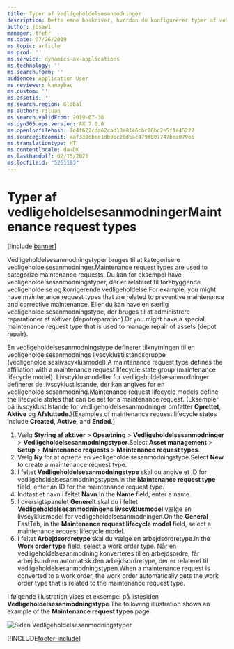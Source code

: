 ```yaml
---
title: Typer af vedligeholdelsesanmodninger
description: Dette emne beskriver, hvordan du konfigurerer typer af vedligeholdelsesanmodninger i Styring af aktiver.
author: josaw1
manager: tfehr
ms.date: 07/26/2019
ms.topic: article
ms.prod: ''
ms.service: dynamics-ax-applications
ms.technology: ''
ms.search.form: ''
audience: Application User
ms.reviewer: kamaybac
ms.custom: ''
ms.assetid: ''
ms.search.region: Global
ms.author: riluan
ms.search.validFrom: 2019-07-30
ms.dyn365.ops.version: AX 7.0.0
ms.openlocfilehash: 7e4f622cda62cad13a8146cbc26bc2e5f1a45222
ms.sourcegitcommit: eaf330dbee1db96c20d5ac479f007747bea079eb
ms.translationtype: HT
ms.contentlocale: da-DK
ms.lasthandoff: 02/15/2021
ms.locfileid: "5261183"
---
```

# <a name="maintenance-request-types"></a><span data-ttu-id="5e2fc-103">Typer af vedligeholdelsesanmodninger</span><span class="sxs-lookup"><span data-stu-id="5e2fc-103">Maintenance request types</span></span>

[!include [banner](../../includes/banner.md)]

 

<span data-ttu-id="5e2fc-104">Vedligeholdelsesanmodningstyper bruges til at kategorisere vedligeholdelsesanmodninger.</span><span class="sxs-lookup"><span data-stu-id="5e2fc-104">Maintenance request types are used to categorize maintenance requests.</span></span> <span data-ttu-id="5e2fc-105">Du kan for eksempel have vedligeholdelsesanmodningstyper, der er relateret til forebyggende vedligeholdelse og korrigerende vedligeholdelse.</span><span class="sxs-lookup"><span data-stu-id="5e2fc-105">For example, you might have maintenance request types that are related to preventive maintenance and corrective maintenance.</span></span> <span data-ttu-id="5e2fc-106">Eller du kan have en særlig vedligeholdelsesanmodningstype, der bruges til at administrere reparationer af aktiver (depotreparation).</span><span class="sxs-lookup"><span data-stu-id="5e2fc-106">Or you might have a special maintenance request type that is used to manage repair of assets (depot repair).</span></span>

<span data-ttu-id="5e2fc-107">En vedligeholdelsesanmodningstype definerer tilknytningen til en vedligeholdelsesanmodnings livscyklustilstandsgruppe (vedligeholdelseslivscyklusmodel).</span><span class="sxs-lookup"><span data-stu-id="5e2fc-107">A maintenance request type defines the affiliation with a maintenance request lifecycle state group (maintenance lifecycle model).</span></span> <span data-ttu-id="5e2fc-108">Livscyklusmodeller for vedligeholdelsesanmodninger definerer de livscyklustilstande, der kan angives for en vedligeholdelsesanmodning.</span><span class="sxs-lookup"><span data-stu-id="5e2fc-108">Maintenance request lifecycle models define the lifecycle states that can be set for a maintenance request.</span></span> <span data-ttu-id="5e2fc-109">(Eksempler på livscyklustilstande for vedligeholdelsesanmodninger omfatter **Oprettet**, **Aktive** og **Afsluttede**.)</span><span class="sxs-lookup"><span data-stu-id="5e2fc-109">(Examples of maintenance request lifecycle states include **Created**, **Active**, and **Ended**.)</span></span>

1. <span data-ttu-id="5e2fc-110">Vælg **Styring af aktiver** \> **Opsætning** \> **Vedligeholdelsesanmodninger** \> **Vedligeholdelsesanmodningstyper**.</span><span class="sxs-lookup"><span data-stu-id="5e2fc-110">Select **Asset management** \> **Setup** \> **Maintenance requests** \> **Maintenance request types**.</span></span>
2. <span data-ttu-id="5e2fc-111">Vælg **Ny** for at oprette en vedligeholdelsesanmodningstype.</span><span class="sxs-lookup"><span data-stu-id="5e2fc-111">Select **New** to create a maintenance request type.</span></span>
3. <span data-ttu-id="5e2fc-112">I feltet **Vedligeholdelsesanmodningstype** skal du angive et ID for vedligeholdelsesanmodningstypen.</span><span class="sxs-lookup"><span data-stu-id="5e2fc-112">In the **Maintenance request type** field, enter an ID for the maintenance request type.</span></span>
4. <span data-ttu-id="5e2fc-113">Indtast et navn i feltet **Navn**.</span><span class="sxs-lookup"><span data-stu-id="5e2fc-113">In the **Name** field, enter a name.</span></span>
5. <span data-ttu-id="5e2fc-114">I oversigtspanelet **Generelt** skal du i feltet **Vedligeholdelsesanmodningens livscyklusmodel** vælge en livscyklusmodel for vedligeholdelsesanmodningen.</span><span class="sxs-lookup"><span data-stu-id="5e2fc-114">On the **General** FastTab, in the **Maintenance request lifecycle model** field, select a maintenance request lifecycle model.</span></span>
6. <span data-ttu-id="5e2fc-115">I feltet **Arbejdsordretype** skal du vælge en arbejdsordretype.</span><span class="sxs-lookup"><span data-stu-id="5e2fc-115">In the **Work order type** field, select a work order type.</span></span> <span data-ttu-id="5e2fc-116">Når en vedligeholdelsesanmodning konverteres til en arbejdsordre, får arbejdsordren automatisk den arbejdsordretype, der er relateret til vedligeholdelsesanmodningstypen.</span><span class="sxs-lookup"><span data-stu-id="5e2fc-116">When a maintenance request is converted to a work order, the work order automatically gets the work order type that is related to the maintenance request type.</span></span>

<span data-ttu-id="5e2fc-117">I følgende illustration vises et eksempel på listesiden **Vedligeholdelsesanmodningstype**.</span><span class="sxs-lookup"><span data-stu-id="5e2fc-117">The following illustration shows an example of the **Maintenance request types** page.</span></span>

![Siden Vedligeholdelsesanmodningstyper](media/07-setup-for-requests.png)


[!INCLUDE[footer-include](../../../includes/footer-banner.md)]